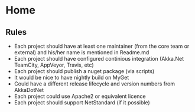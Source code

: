 # Home

## Rules
- Each project should have at least one maintainer (from the core team or external) and his/her name is mentioned in Readme.md
- Each project should have configured continious integration (Akka.Net TeamCity, AppVeyor, Travis, etc)
- Each project should publish a nuget package (via scripts)
- It would be nice to have nightly build on MyGet
- Could have a different release lifecycle and version numbers from AkkaDotNet
- Each project could use Apache2 or equivalent licence
- Each project should support NetStandard (if it possible)
